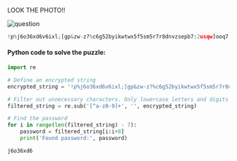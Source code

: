 LOOK THE PHOTO!!

![question](G:\@@@UAL-CCI-CC\year2\Coding2\homework\week5\question.jpg)

```python
!p%j6o36xd6v6ixl;[gp&zw-z?%c6g52byikwtwx5f5sm5r7r8dnvzsepb7:2usqw]ooq7!q6=
```

#### Python code to solve the puzzle:

```python
import re

# Define an encrypted string
encrypted_string = '!p%j6o36xd6v6ixl;[gp&zw-z?%c6g52byikwtwx5f5sm5r7r8dnvzsepb7:2usqw]ooq7!q6='

# Filter out unnecessary characters. Only lowercase letters and digits are reserved
filtered_string = re.sub('[^a-z0-9]+', '', encrypted_string)

# Find the password
for i in range(len(filtered_string) - 7):
    password = filtered_string[i:i+8]
    print('Found password:', password)

```

`j6o36xd6`